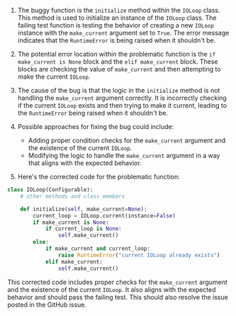 1. The buggy function is the `initialize` method within the `IOLoop` class. This method is used to initialize an instance of the `IOLoop` class. The failing test function is testing the behavior of creating a new `IOLoop` instance with the `make_current` argument set to `True`. The error message indicates that the `RuntimeError` is being raised when it shouldn't be.

2. The potential error location within the problematic function is the `if make_current is None` block and the `elif make_current` block. These blocks are checking the value of `make_current` and then attempting to make the current `IOLoop`.

3. The cause of the bug is that the logic in the `initialize` method is not handling the `make_current` argument correctly. It is incorrectly checking if the current `IOLoop` exists and then trying to make it current, leading to the `RuntimeError` being raised when it shouldn't be.

4. Possible approaches for fixing the bug could include:
   - Adding proper condition checks for the `make_current` argument and the existence of the current `IOLoop`.
   - Modifying the logic to handle the `make_current` argument in a way that aligns with the expected behavior.

5. Here's the corrected code for the problematic function:

```python
class IOLoop(Configurable):
    # other methods and class members

    def initialize(self, make_current=None):
        current_loop = IOLoop.current(instance=False)
        if make_current is None:
            if current_loop is None:
                self.make_current()
        else:
            if make_current and current_loop:
                raise RuntimeError("current IOLoop already exists")
            elif make_current:
                self.make_current()
```

This corrected code includes proper checks for the `make_current` argument and the existence of the current `IOLoop`. It also aligns with the expected behavior and should pass the failing test. This should also resolve the issue posted in the GitHub issue.